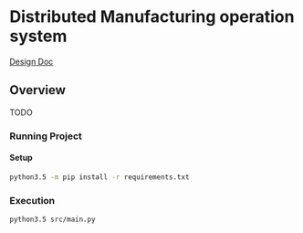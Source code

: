 
# Distributed Manufacturing operation system

[Design Doc](https://docs.google.com/document/d/14D9z-c7i1_GU2eFmPw7M6nCwIaInTCtb14OPEwDR4mo/edit#)

## Overview

TODO

### Running Project

#### Setup

```bash
python3.5 -m pip install -r requirements.txt
```

### Execution

```bash
python3.5 src/main.py
```
